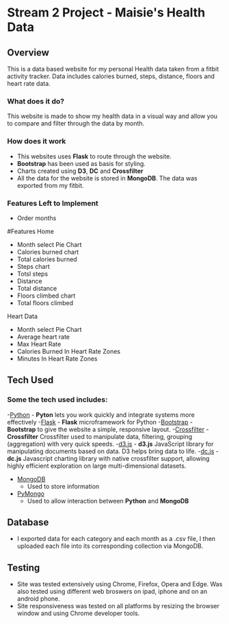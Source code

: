 # Stream 2 Project - Maisie's Health Data 

## Overview 

This is a data based website for my personal Health data taken from a fitbit activity tracker. Data includes calories burned, steps, distance, floors and heart rate data. 

### What does it do?

This website is made to show my health data in a visual way and allow you to compare and filter through the data by month.

### How does it work
- This websites uses **Flask** to route through the website. 
- **Bootstrap** has been used as basis for styling. 
- Charts created using **D3**, **DC** and **Crossfilter** 
- All the data for the website is stored in **MongoDB**. The data was exported from my fitbit.

### Features Left to Implement
- Order months


#Features
Home
- Month select Pie Chart
- Calories burned chart 
- Total calories burned
- Steps chart 
- Totsl steps 
- Distance 
- Total distance
- Floors climbed chart
- Total floors climbed

Heart Data 
- Month select Pie Chart
- Average heart rate
- Max Heart Rate
- Calories Burned In Heart Rate Zones
- Minutes In Heart Rate Zones


## Tech Used
### Some the tech used includes:
-[Python](https://www.python.org/)
	- **Pyton** lets you work quickly
	and integrate systems more effectively
-[Flask](http://flask.pocoo.org/)
	- **Flask** microframework for Python
-[Bootstrap](http://getbootstrap.com/)
	- **Bootstrap** to give the website a simple, responsive layout. 
-[Crossfilter](http://square.github.io/crossfilter/)
	- **Crossfilter** Crossfilter  used to manipulate data, filtering, grouping (aggregation) with very quick speeds.
-[d3.js](https://d3js.org/)
	- **d3.js** JavaScript library for manipulating documents based on data. D3 helps bring data to life.
-[dc.js](https://dc-js.github.io/dc.js/)
	- **dc.js** Javascript charting library with native crossfilter support, allowing highly efficient exploration on large multi-dimensional datasets.
- [MongoDB](https://www.mongodb.com)
    - Used to store information
- [PyMongo](https://api.mongodb.com/python/current/)
    - Used to allow interaction between **Python** and **MongoDB**


## Database
- I exported data for each category and each month as a .csv file, I then uploaded each file into its corresponding collection via MongoDB.

## Testing
- Site was tested extensively using Chrome, Firefox, Opera and Edge. Was also tested using different web broswers on ipad, iphone and on an android phone.
- Site responsiveness was tested on all platforms by resizing the browser window and using Chrome developer tools.
